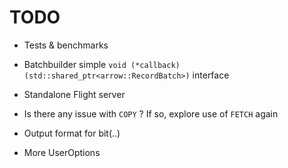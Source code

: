 # TODO

- Tests & benchmarks

- Batchbuilder simple `void (*callback)(std::shared_ptr<arrow::RecordBatch>)` interface

- Standalone Flight server

- Is there any issue with `COPY` ? If so, explore use of `FETCH` again

- Output format for bit(..)

- More UserOptions
